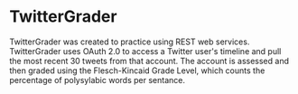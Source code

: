 # TwitterGrader
TwitterGrader was created to practice using REST web services. TwitterGrader uses OAuth 2.0 to access a Twitter user's timeline and pull the most recent 30 tweets from that account. The account is assessed and then graded using the Flesch-Kincaid Grade Level, which counts the percentage of polysylabic words per sentance.
